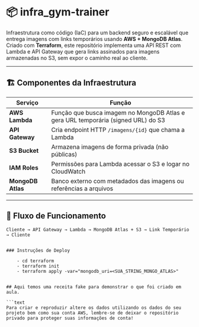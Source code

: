 # 📦 infra_gym-trainer

Infraestrutura como código (IaC) para um backend seguro e escalável que entrega imagens com links temporários usando **AWS + MongoDB Atlas**. Criado com **Terraform**, este repositório implementa uma API REST com Lambda e API Gateway que gera links assinados para imagens armazenadas no S3, sem expor o caminho real ao cliente.

---

## 🏗️ Componentes da Infraestrutura

| Serviço         | Função                                                                 |
|----------------|------------------------------------------------------------------------|
| **AWS Lambda**  | Função que busca imagem no MongoDB Atlas e gera URL temporária (signed URL) do S3 |
| **API Gateway** | Cria endpoint HTTP `/imagens/{id}` que chama a Lambda                 |
| **S3 Bucket**   | Armazena imagens de forma privada (não públicas)                     |
| **IAM Roles**   | Permissões para Lambda acessar o S3 e logar no CloudWatch            |
| **MongoDB Atlas** | Banco externo com metadados das imagens ou referências a arquivos  |

---

## 🔁 Fluxo de Funcionamento

```text
Cliente → API Gateway → Lambda → MongoDB Atlas + S3 → Link Temporário → Cliente


### Instruções de Deploy

    - cd terraform
    - terraform init
    - terraform apply -var="mongodb_uri=<SUA_STRING_MONGO_ATLAS>"


## Aqui temos uma receita fake para demonstrar o que foi criado em aula.

```text
Para criar e reproduzir altere os dados utilizando os dados do seu projeto bem como sua conta AWS, lembre-se de deixar o repositório privado para proteger suas informações de conta!
